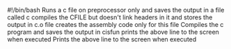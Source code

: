 #!/bin/bash
Runs a c file on preprocessor only and saves the output in a file called c
compiles the CFILE but doesn't link headers in it and stores the output in c.o file
creates the assembly code only for this file
Compiles the c program and saves the output in cisfun
prints the above line to the screen when executed
Prints the above line to the screen when executed
